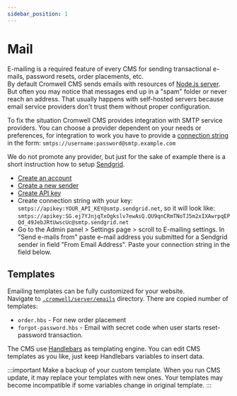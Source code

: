 ```yaml
---
sidebar_position: 1
---
```


# Mail

E-mailing is a required feature of every CMS for sending transactional e-mails, password resets, order placements, etc.  
By default Cromwell CMS sends emails with resources of [Node.js server](https://www.npmjs.com/package/sendmail). But often you may notice that messages end up in a "spam" folder or never reach an address. That usually happens with self-hosted servers because email service providers don't trust them without proper configuration.

To fix the situation Cromwell CMS provides integration with SMTP service providers. You can choose a provider dependent on your needs or preferences, for integration to work you have to provide a [connection string](https://nodemailer.com/smtp/) in the form: `smtps://username:password@smtp.example.com`  

We do not promote any provider, but just for the sake of example there is a short instruction how to setup [Sendgrid](https://sendgrid.com/).  
- [Create an account](https://signup.sendgrid.com/)
- [Create a new sender](https://app.sendgrid.com/settings/sender_auth/senders/new)
- [Create API key](https://app.sendgrid.com/guide/integrate/langs/smtp) 
- Create connection string with your key: `smtps://apikey:YOUR_API_KEY@smtp.sendgrid.net`, so it will look like: `smtps://apikey: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@smtp.sendgrid.net`
- Go to the Admin panel > Settings page > scroll to E-mailing settings. In "Send e-mails from" paste e-mail address you submitted for a Sendgrid sender in field "From Email Address". Paste your connection string in the field below.


## Templates

Emailing templates can be fully customized for your website.  
Navigate to [`.cromwell/server/emails`](/docs/overview/installation#working-directories) directory. There are copied number of templates:
- `order.hbs` - For new order placement
- `forgot-password.hbs` - Email with secret code when user starts reset-password transaction.

The CMS use [Handlebars](https://handlebarsjs.com/guide/) as templating engine. You can edit CMS templates as you like, just keep Handlebars variables to insert data.

:::important
Make a backup of your custom template. When you run CMS update, it may replace your templates with new ones. Your templates may become incompatible if some variables change in original template. 
:::